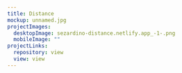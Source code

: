 ```yaml
---
title: Distance
mockup: unnamed.jpg
projectImages:
  desktopImage: sezardino-distance.netlify.app_-1-.png
  mobileImage: ""
projectLinks:
  repository: view
  view: view
---
```

